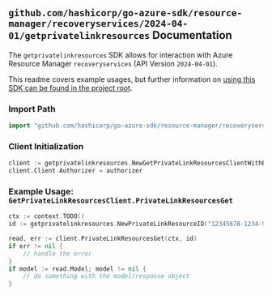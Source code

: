 
## `github.com/hashicorp/go-azure-sdk/resource-manager/recoveryservices/2024-04-01/getprivatelinkresources` Documentation

The `getprivatelinkresources` SDK allows for interaction with Azure Resource Manager `recoveryservices` (API Version `2024-04-01`).

This readme covers example usages, but further information on [using this SDK can be found in the project root](https://github.com/hashicorp/go-azure-sdk/tree/main/docs).

### Import Path

```go
import "github.com/hashicorp/go-azure-sdk/resource-manager/recoveryservices/2024-04-01/getprivatelinkresources"
```


### Client Initialization

```go
client := getprivatelinkresources.NewGetPrivateLinkResourcesClientWithBaseURI("https://management.azure.com")
client.Client.Authorizer = authorizer
```


### Example Usage: `GetPrivateLinkResourcesClient.PrivateLinkResourcesGet`

```go
ctx := context.TODO()
id := getprivatelinkresources.NewPrivateLinkResourceID("12345678-1234-9876-4563-123456789012", "example-resource-group", "vaultName", "privateLinkResourceName")

read, err := client.PrivateLinkResourcesGet(ctx, id)
if err != nil {
	// handle the error
}
if model := read.Model; model != nil {
	// do something with the model/response object
}
```
